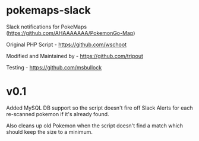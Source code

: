 # pokemaps-slack

Slack notifications for PokeMaps (https://github.com/AHAAAAAAA/PokemonGo-Map)


Original PHP Script - https://github.com/wschoot

Modified and Maintained by - https://github.com/tripout

Testing - https://github.com/msbullock


v0.1
============
Added MySQL DB support so the script doesn't fire off Slack Alerts for each re-scanned pokemon if it's already found.

Also cleans up old Pokemon when the script doesn't find a match which should keep the size to a minimum.

